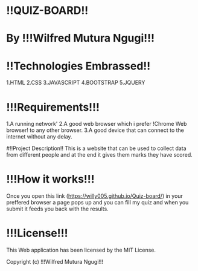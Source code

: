 # !!QUIZ-BOARD!!

# By !!!Wilfred Mutura Ngugi!!!

# !!Technologies Embrassed!!
1.HTML
2.CSS
3.JAVASCRIPT
4.BOOTSTRAP
5.JQUERY

# !!!Requirements!!!
1.A running network'
2.A good web browser which i prefer !Chrome Web browser! to any other browser.
3.A good device that can connect to the internet without any delay.

#!!Project Description!!
This is a website that can be used to collect data from different people and at the end it gives them marks they have scored.

# !!!How it works!!!
Once you open this link (https://willy005.github.io/Quiz-board/) in your preffered browser a page pops up and you can fill my quiz and when you submit it feeds you back with the results.

# !!!License!!!
This Web application has been licensed by the MIT License.

Copyright (c)  !!!Wilfred Mutura Ngugi!!!
